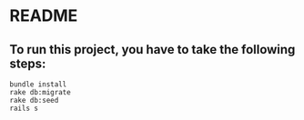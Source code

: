 # README

## To run this project, you have to take the following steps:

```
bundle install
rake db:migrate
rake db:seed
rails s
```
